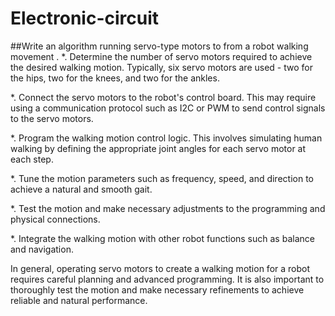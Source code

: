 # Electronic-circuit
##Write an algorithm running servo-type motors to from a robot walking movement .
*. Determine the number of servo motors required to achieve the desired walking motion. Typically, six servo motors are used - two for the hips, two for the knees, and two for the ankles.

*. Connect the servo motors to the robot's control board. This may require using a communication protocol such as I2C or PWM to send control signals to the servo motors.

*. Program the walking motion control logic. This involves simulating human walking by defining the appropriate joint angles for each servo motor at each step.

*. Tune the motion parameters such as frequency, speed, and direction to achieve a natural and smooth gait.

*. Test the motion and make necessary adjustments to the programming and physical connections.

*. Integrate the walking motion with other robot functions such as balance and navigation.

In general, operating servo motors to create a walking motion for a robot requires careful planning and advanced programming. It is also important to thoroughly test the motion and make necessary refinements to achieve reliable and natural performance.
